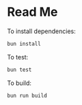 # Read Me

To install dependencies:

```bash
bun install
```

To test:

```bash
bun test
```

To build:

```bash
bun run build
```
